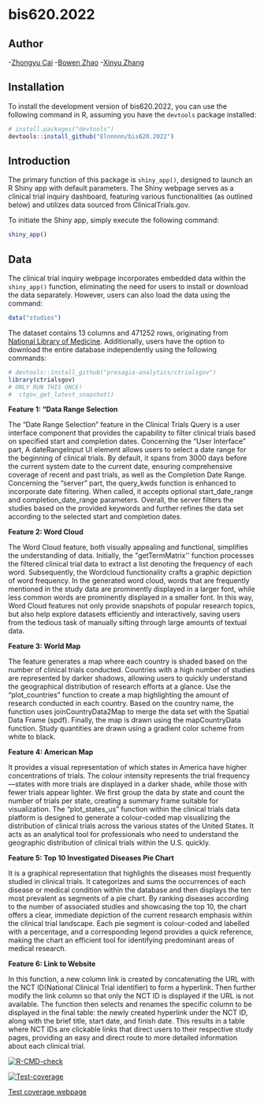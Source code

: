 # bis620.2022


## Author
-[Zhongyu Cai](https://github.com/ZoeyCai2001)
-[Bowen Zhao](https://github.com/bowenwen)
-[Xinyu Zhang](https://github.com/Elnnnnn)

## Installation

To install the development version of bis620.2022, you can use the following command in R, assuming you have the `devtools` package installed:

```r
# install.packages("devtools")
devtools::install_github("Elnnnnn/bis620.2022")
```

## Introduction

The primary function of this package is `shiny_app()`, designed to launch an R Shiny app with default parameters. The Shiny webpage serves as a clinical trial inquiry dashboard, featuring various functionalities (as outlined below) and utilizes data sourced from ClinicalTrials.gov.

To initiate the Shiny app, simply execute the following command:

```r
shiny_app()
```

## Data

The clinical trial inquiry webpage incorporates embedded data within the `shiny_app()` function, eliminating the need for users to install or download the data separately. However, users can also load the data using the command:

```r
data("studies")
```

The dataset contains 13 columns and 471252 rows, originating from [National Library of Medicine](https://clinicaltrials.gov/). Additionally, users have the option to download the entire database independently using the following commands:

```r
# devtools::install_github("presagia-analytics/ctrialsgov")
library(ctrialsgov) 
# ONLY RUN THIS ONCE!
#  ctgov_get_latest_snapshot()
```


**Feature 1: “Data Range Selection**

The “Date Range Selection” feature in the Clinical Trials Query is a user interface component that provides the capability to filter clinical trials based on specified start and completion dates. Concerning the “User Interface” part, A dateRangeInput UI element allows users to select a date range for the beginning of clinical trials. By default, it spans from 3000 days before the current system date to the current date, ensuring comprehensive coverage of recent and past trials, as well as the Completion Date Range. Concerning the “server” part, the query_kwds function is enhanced to incorporate date filtering. When called, it accepts optional start_date_range and completion_date_range parameters. Overall, the server filters the studies based on the provided keywords and further refines the data set according to the selected start and completion dates.


**Feature 2: Word Cloud**

The Word Cloud feature, both visually appealing and functional, simplifies the understanding of data. Initially, the "getTermMatrix'' function processes the filtered clinical trial data to extract a list denoting the frequency of each word. Subsequently, the Wordcloud functionality crafts a graphic depiction of word frequency. In the generated word cloud, words that are frequently mentioned in the study data are prominently displayed in a larger font, while less common words are prominently displayed in a smaller font. In this way, Word Cloud features not only provide snapshots of popular research topics, but also help explore datasets efficiently and interactively, saving users from the tedious task of manually sifting through large amounts of textual data.


**Feature 3: World Map**

The feature generates a map where each country is shaded based on the number of clinical trials conducted. Countries with a high number of studies are represented by darker shadows, allowing users to quickly understand the geographical distribution of research efforts at a glance. Use the “plot_countries” function to create a map highlighting the amount of research conducted in each country. Based on the country name, the function uses joinCountryData2Map to merge the data set with the Spatial Data Frame (spdf). Finally, the map is drawn using the mapCountryData function. Study quantities are drawn using a gradient color scheme from white to black.


**Feature 4: American Map**

It provides a visual representation of which states in America have higher concentrations of trials. The colour intensity represents the trial frequency—states with more trials are displayed in a darker shade, while those with fewer trials appear lighter. We first group the data by state and count the number of trials per state, creating a summary frame suitable for visualization. The “plot_states_us” function within the clinical trials data platform is designed to generate a colour-coded map visualizing the distribution of clinical trials across the various states of the United States. It acts as an analytical tool for professionals who need to understand the geographic distribution of clinical trials within the U.S. quickly.


**Feature 5: Top 10 Investigated Diseases Pie Chart**

 It is a graphical representation that highlights the diseases most frequently studied in clinical trials. It categorizes and sums the occurrences of each disease or medical condition within the database and then displays the ten most prevalent as segments of a pie chart. By ranking diseases according to the number of associated studies and showcasing the top 10, the chart offers a clear, immediate depiction of the current research emphasis within the clinical trial landscape. Each pie segment is colour-coded and labelled with a percentage, and a corresponding legend provides a quick reference, making the chart an efficient tool for identifying predominant areas of medical research.


**Feature 6: Link to Website**

In this function, a new column link is created by concatenating the URL with the NCT ID(National Clinical Trial identifier) to form a hyperlink. Then further modify the link column so that only the NCT ID is displayed if the URL is not available. The function then selects and renames the specific column to be displayed in the final table: the newly created hyperlink under the NCT ID, along with the brief title, start date, and finish date. This results in a table where NCT IDs are clickable links that direct users to their respective study pages, providing an easy and direct route to more detailed information about each clinical trial.




<!-- badges: start -->
[![R-CMD-check](https://github.com/Elnnnnn/bis620.2022/actions/workflows/R-CMD-check.yml/badge.svg)](https://github.com/Elnnnnn/bis620.2022/actions/workflows/R-CMD-check.yml)
<!-- badges: end -->

<!-- badges: start -->
[![Test-coverage](https://github.com/Elnnnnn/bis620.2022/actions/workflows/test-coverage.yaml/badge.svg)](https://github.com/Elnnnnn/bis620.2022/actions/workflows/test-coverage.yaml)
<!-- badges: end -->

[Test coverage webpage](https://app.codecov.io/gh/Elnnnnn/bis620.2022/tree/main/R)
